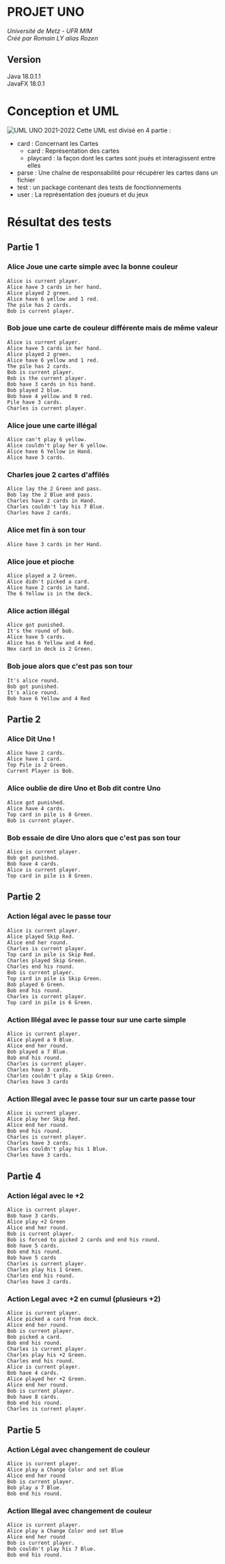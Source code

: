 # PROJET UNO
*Université de Metz - UFR MIM*\
*Créé par Romain LY alias Rozen*

## Version
Java 18.0.1.1  
JavaFX 18.0.1 

# Conception et UML
![UML UNO 2021-2022](/images/uml.png)
Cette UML est divisé en 4 partie :
- card : Concernant les Cartes
  - card : Représentation des cartes
  - playcard : la façon dont les cartes sont joués et interagissent entre elles
- parse : Une chaîne de responsabilité pour récupérer les cartes dans un fichier
- test : un package contenant des tests de fonctionnements
- user : La représentation des joueurs et du jeux

# Résultat des tests
## Partie 1
### Alice Joue une carte simple avec la bonne couleur
```text
Alice is current player.
Alice have 3 cards in her hand.
Alice played 2 green.
Alice have 6 yellow and 1 red.
The pile has 2 cards.
Bob is current player.
```

### Bob joue une carte de couleur différente mais de même valeur
```text
Alice is current player.
Alice have 3 cards in her hand.
Alice played 2 green.
Alice have 6 yellow and 1 red.
The pile has 2 cards.
Bob is current player.
Bob is the current player.
Bob have 3 cards in his hand.
Bob played 2 blue.
Bob have 4 yellow and 9 red.
Pile have 3 cards.
Charles is current player.
```

### Alice joue une carte illégal
```text
Alice can't play 6 yellow.
Alice couldn't play her 6 yellow.
Alice have 6 Yellow in Hand.
Alice have 3 cards.
```

### Charles joue 2 cartes d'affilés
```text
Alice lay the 2 Green and pass.
Bob lay the 2 Blue and pass.
Charles have 2 cards in Hand.
Charles couldn't lay his 7 Blue.
Charles have 2 cards.
```

### Alice met fin à son tour
```text
Alice have 3 cards in her Hand.
```

### Alice joue et pioche
```text
Alice played a 2 Green.
Alice didn't picked a card.
Alice have 2 cards in hand.
The 6 Yellow is in the deck.
```

### Alice action illégal
```text
Alice got punished.
It's the round of bob.
Alice have 5 cards.
Alice has 6 Yellow and 4 Red.
Nex card in deck is 2 Green.
```

### Bob joue alors que c'est pas son tour
```text
It's alice round.
Bob got punished.
It's alice round.
Bob have 6 Yellow and 4 Red
```

## Partie 2
### Alice Dit Uno !
```text
Alice have 2 cards.
Alice have 1 card.
Top Pile is 2 Green.
Current Player is Bob.
```

### Alice oublie de dire Uno et Bob dit contre Uno
```text
Alice got punished.
Alice have 4 cards.
Top card in pile is 8 Green.
Bob is current player.
```

### Bob essaie de dire Uno alors que c'est pas son tour
```text
Alice is current player.
Bob got punished.
Bob have 4 cards.
Alice is current player.
Top card in pile is 8 Green.
```

## Partie 2
### Action légal avec le passe tour
```text
Alice is current player.
Alice played Skip Red.
Alice end her round.
Charles is current player.
Top card in pile is Skip Red.
Charles played Skip Green.
Charles end his round.
Bob is current player.
Top card in pile is Skip Green.
Bob played 6 Green.
Bob end his round.
Charles is current player.
Top card in pile is 6 Green.
```

### Action Illégal avec le passe tour sur une carte simple
```text
Alice is current player.
Alice played a 9 Blue.
Alice end her round.
Bob played a 7 Blue.
Bob end his round.
Charles is current player.
Charles have 3 cards.
Charles couldn't play a Skip Green.
Charles have 3 cards
```

### Action Illegal avec le passe tour sur un carte passe tour
```text
Alice is current player.
Alice play her Skip Red.
Alice end her round.
Bob end his round.
Charles is current player.
Charles have 3 cards.
Charles couldn't play his 1 Blue.
Charles have 3 cards.
```

## Partie 4
### Action légal avec le +2
```text
Alice is current player.
Bob have 3 cards.
Alice play +2 Green
Alice end her round.
Bob is current player.
Bob is forced to picked 2 cards and end his round.
Bob have 5 cards.
Bob end his round.
Bob have 5 cards
Charles is current player.
Charles play his 1 Green.
Charles end his round.
Charles have 2 cards.
```

### Action Legal avec +2 en cumul (plusieurs +2)
```text
Alice is current player.
Alice picked a card from deck.
Alice end her round.
Bob is current player.
Bob picked a card.
Bob end his round.
Charles is current player.
Charles play his +2 Green.
Charles end his round.
Alice is current player.
Bob have 4 cards.
Alice played her +2 Green.
Alice end her round.
Bob is current player.
Bob have 8 cards.
Bob end his round.
Charles is current player.
```

## Partie 5
### Action Légal avec changement de couleur
```text
Alice is current player.
Alice play a Change Color and set Blue
Alice end her round
Bob is current player.
Bob play a 7 Blue.
Bob end his round.
```

### Action Illegal avec changement de couleur
```text
Alice is current player.
Alice play a Change Color and set Blue
Alice end her round
Bob is current player.
Bob couldn't play his 7 Blue.
Bob end his round.
```
